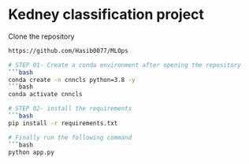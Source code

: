 # Kedney classification project

Clone the repository
```bash
https://github.com/Hasib0077/MLOps

# STEP 01- Create a conda environment after opening the repository
```bash
conda create -n cnncls python=3.8 -y
```bash
conda activate cnncls

# STEP 02- install the requirements
```bash
pip install -r requirements.txt

# Finally run the following command
```bash
python app.py
